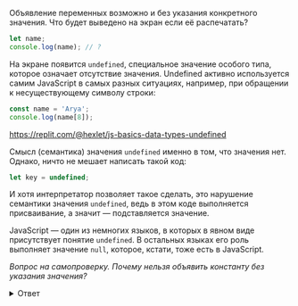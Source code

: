 
Объявление переменных возможно и без указания конкретного значения. Что будет выведено на экран если её распечатать?

```javascript
let name;
console.log(name); // ?
```

На экране появится `undefined`, специальное значение особого типа, которое означает отсутствие значения. Undefined активно используется самим JavaScript в самых разных ситуациях, например, при обращении к несуществующему символу строки:

```javascript
const name = 'Arya';
console.log(name[8]);
```

https://replit.com/@hexlet/js-basics-data-types-undefined

Смысл (семантика) значения `undefined` именно в том, что значения нет. Однако, ничто не мешает написать такой код:

```javascript
let key = undefined;
```

И хотя интерпретатор позволяет такое сделать, это нарушение семантики значения `undefined`, ведь в этом коде выполняется присваивание, а значит — подставляется значение.

JavaScript — один из немногих языков, в которых в явном виде присутствует понятие `undefined`. В остальных языках его роль выполняет значение `null`, которое, кстати, тоже есть в JavaScript.

*Вопрос на самопроверку. Почему нельзя объявить константу без указания значения?*

<details>
<summary>Ответ</summary>

Константу невозможно изменить или переопределить. Ее значение необходимо указывать строго при определении.

</details>
